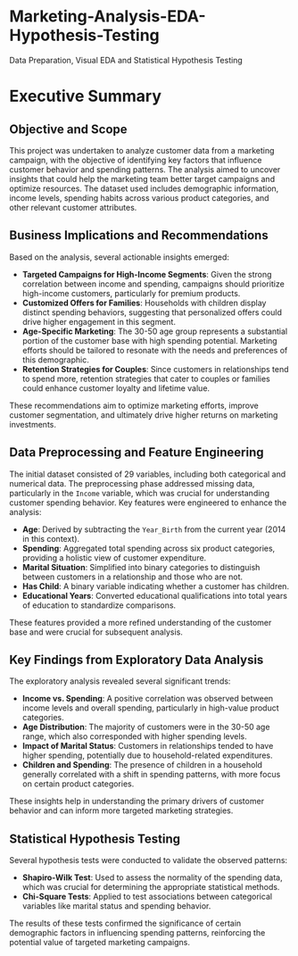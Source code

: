 # Marketing-Analysis-EDA-Hypothesis-Testing
Data Preparation, Visual EDA and Statistical Hypothesis Testing

# Executive Summary

## Objective and Scope
This project was undertaken to analyze customer data from a marketing campaign, with the objective of identifying key factors that influence customer behavior and spending patterns. The analysis aimed to uncover insights that could help the marketing team better target campaigns and optimize resources. The dataset used includes demographic information, income levels, spending habits across various product categories, and other relevant customer attributes.

## Business Implications and Recommendations
Based on the analysis, several actionable insights emerged:

- **Targeted Campaigns for High-Income Segments**: Given the strong correlation between income and spending, campaigns should prioritize high-income customers, particularly for premium products.
- **Customized Offers for Families**: Households with children display distinct spending behaviors, suggesting that personalized offers could drive higher engagement in this segment.
- **Age-Specific Marketing**: The 30-50 age group represents a substantial portion of the customer base with high spending potential. Marketing efforts should be tailored to resonate with the needs and preferences of this demographic.
- **Retention Strategies for Couples**: Since customers in relationships tend to spend more, retention strategies that cater to couples or families could enhance customer loyalty and lifetime value.

These recommendations aim to optimize marketing efforts, improve customer segmentation, and ultimately drive higher returns on marketing investments.

## Data Preprocessing and Feature Engineering
The initial dataset consisted of 29 variables, including both categorical and numerical data. The preprocessing phase addressed missing data, particularly in the `Income` variable, which was crucial for understanding customer spending behavior. Key features were engineered to enhance the analysis:

- **Age**: Derived by subtracting the `Year_Birth` from the current year (2014 in this context).
- **Spending**: Aggregated total spending across six product categories, providing a holistic view of customer expenditure.
- **Marital Situation**: Simplified into binary categories to distinguish between customers in a relationship and those who are not.
- **Has Child**: A binary variable indicating whether a customer has children.
- **Educational Years**: Converted educational qualifications into total years of education to standardize comparisons.

These features provided a more refined understanding of the customer base and were crucial for subsequent analysis.

## Key Findings from Exploratory Data Analysis
The exploratory analysis revealed several significant trends:

- **Income vs. Spending**: A positive correlation was observed between income levels and overall spending, particularly in high-value product categories.
- **Age Distribution**: The majority of customers were in the 30-50 age range, which also corresponded with higher spending levels.
- **Impact of Marital Status**: Customers in relationships tended to have higher spending, potentially due to household-related expenditures.
- **Children and Spending**: The presence of children in a household generally correlated with a shift in spending patterns, with more focus on certain product categories.

These insights help in understanding the primary drivers of customer behavior and can inform more targeted marketing strategies.

## Statistical Hypothesis Testing
Several hypothesis tests were conducted to validate the observed patterns:

- **Shapiro-Wilk Test**: Used to assess the normality of the spending data, which was crucial for determining the appropriate statistical methods.
- **Chi-Square Tests**: Applied to test associations between categorical variables like marital status and spending behavior.

The results of these tests confirmed the significance of certain demographic factors in influencing spending patterns, reinforcing the potential value of targeted marketing campaigns.


